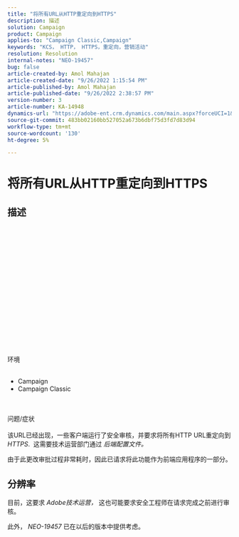 ```yaml
---
title: "将所有URL从HTTP重定向到HTTPS"
description: 描述
solution: Campaign
product: Campaign
applies-to: "Campaign Classic,Campaign"
keywords: "KCS， HTTP， HTTPS，重定向，营销活动"
resolution: Resolution
internal-notes: "NEO-19457"
bug: false
article-created-by: Amol Mahajan
article-created-date: "9/26/2022 1:15:54 PM"
article-published-by: Amol Mahajan
article-published-date: "9/26/2022 2:38:57 PM"
version-number: 3
article-number: KA-14948
dynamics-url: "https://adobe-ent.crm.dynamics.com/main.aspx?forceUCI=1&pagetype=entityrecord&etn=knowledgearticle&id=50d06d56-9d3d-ed11-9db1-00224808613b"
source-git-commit: 483bb02160bb527052a673b6dbf75d3fd7d83d94
workflow-type: tm+mt
source-wordcount: '130'
ht-degree: 5%

---
```


# 将所有URL从HTTP重定向到HTTPS

## 描述

<br><br><br><br><br><br><br><br><br><br><br><br><br><br><br><br><br>环境<br><br>
- Campaign
- Campaign Classic

<br><br>问题/症状<br><br>
该URL已经出现，一些客户端运行了安全审核，并要求将所有HTTP URL重定向到 *HTTPS*.  这需要技术运营部门通过 *后端配置文件。*

由于此更改审批过程非常耗时，因此已请求将此功能作为前端应用程序的一部分。


## 分辨率


目前，这要求 *Adobe技术运营，* 这也可能要求安全工程师在请求完成之前进行审核。

此外， *NEO-19457* 已在以后的版本中提供考虑。

